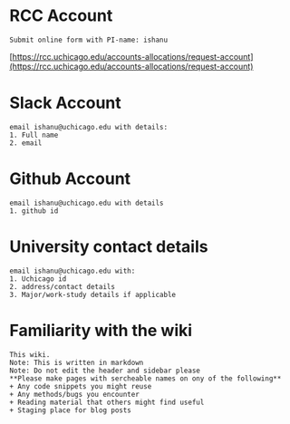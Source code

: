 # RCC Account
    Submit online form with PI-name: ishanu
    
[https://rcc.uchicago.edu/accounts-allocations/request-account](https://rcc.uchicago.edu/accounts-allocations/request-account)

# Slack Account
    email ishanu@uchicago.edu with details:
    1. Full name
    2. email
    
# Github Account
    email ishanu@uchicago.edu with details
    1. github id

# University contact details
    email ishanu@uchicago.edu with:
    1. Uchicago id
    2. address/contact details
    3. Major/work-study details if applicable

# Familiarity with the wiki 
    This wiki.
    Note: This is written in markdown
    Note: Do not edit the header and sidebar please
    **Please make pages with sercheable names on ony of the following**
    + Any code snippets you might reuse
    + Any methods/bugs you encounter
    + Reading material that others might find useful
    + Staging place for blog posts